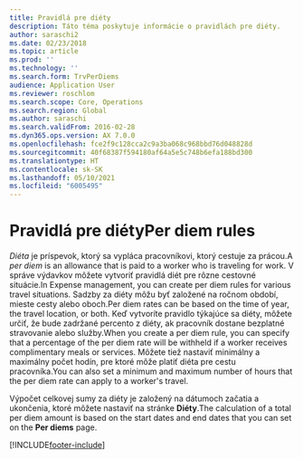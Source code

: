 ```yaml
---
title: Pravidlá pre diéty
description: Táto téma poskytuje informácie o pravidlách pre diéty.
author: saraschi2
ms.date: 02/23/2018
ms.topic: article
ms.prod: ''
ms.technology: ''
ms.search.form: TrvPerDiems
audience: Application User
ms.reviewer: roschlom
ms.search.scope: Core, Operations
ms.search.region: Global
ms.author: saraschi
ms.search.validFrom: 2016-02-28
ms.dyn365.ops.version: AX 7.0.0
ms.openlocfilehash: fce2f9c128cca2c9a3ba068c968bbd76d048828d
ms.sourcegitcommit: 40f68387f594180af64a5e5c748b6efa188bd300
ms.translationtype: HT
ms.contentlocale: sk-SK
ms.lasthandoff: 05/10/2021
ms.locfileid: "6005495"
---
```

# <a name="per-diem-rules"></a><span data-ttu-id="6ccad-103">Pravidlá pre diéty</span><span class="sxs-lookup"><span data-stu-id="6ccad-103">Per diem rules</span></span>

<span data-ttu-id="6ccad-104">*Diéta* je príspevok, ktorý sa vypláca pracovníkovi, ktorý cestuje za prácou.</span><span class="sxs-lookup"><span data-stu-id="6ccad-104">A *per diem* is an allowance that is paid to a worker who is traveling for work.</span></span> <span data-ttu-id="6ccad-105">V správe výdavkov môžete vytvoriť pravidlá diét pre rôzne cestovné situácie.</span><span class="sxs-lookup"><span data-stu-id="6ccad-105">In Expense management, you can create per diem rules for various travel situations.</span></span> <span data-ttu-id="6ccad-106">Sadzby za diéty môžu byť založené na ročnom období, mieste cesty alebo oboch.</span><span class="sxs-lookup"><span data-stu-id="6ccad-106">Per diem rates can be based on the time of year, the travel location, or both.</span></span> <span data-ttu-id="6ccad-107">Keď vytvoríte pravidlo týkajúce sa diéty, môžete určiť, že bude zadržané percento z diéty, ak pracovník dostane bezplatné stravovanie alebo služby.</span><span class="sxs-lookup"><span data-stu-id="6ccad-107">When you create a per diem rule, you can specify that a percentage of the per diem rate will be withheld if a worker receives complimentary meals or services.</span></span> <span data-ttu-id="6ccad-108">Môžete tiež nastaviť minimálny a maximálny počet hodín, pre ktoré môže platiť diéta pre cestu pracovníka.</span><span class="sxs-lookup"><span data-stu-id="6ccad-108">You can also set a minimum and maximum number of hours that the per diem rate can apply to a worker's travel.</span></span>

<span data-ttu-id="6ccad-109">Výpočet celkovej sumy za diéty je založený na dátumoch začatia a ukončenia, ktoré môžete nastaviť na stránke **Diéty**.</span><span class="sxs-lookup"><span data-stu-id="6ccad-109">The calculation of a total per diem amount is based on the start dates and end dates that you can set on the **Per diems** page.</span></span>


[!INCLUDE[footer-include](../includes/footer-banner.md)]